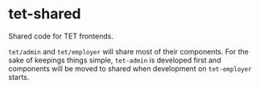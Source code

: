 # tet-shared

Shared code for TET frontends.

`tet/admin` and `tet/employer` will share most of their components. 
For the sake of keepings things simple, `tet-admin` is developed first
and components will be moved to shared when development on `tet-employer`
starts.
